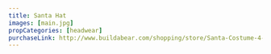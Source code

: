 ```yaml
---
title: Santa Hat
images: [main.jpg]
propCategories: [headwear]
purchaseLink: http://www.buildabear.com/shopping/store/Santa-Costume-4-pc.-/productId=prod82667
---
```


